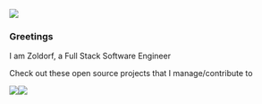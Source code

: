![](https://user-images.githubusercontent.com/7108570/153092733-b522f2b3-354b-44f4-9be7-a6d44319d14b.gif)


### Greetings 

I am Zoldorf, a Full Stack Software Engineer

Check out these open source projects that I manage/contribute to

[<img src="https://spacestation14.io/images/main/logo.svg">](https://github.com/space-wizards?type=source)[<img src="https://avatars.githubusercontent.com/u/10567778?s=400&u=7eaef2d2e1c19da303d83ab8b2d103bd46cf4fb8&v=4">](https://github.com/space-wizards?type=source)
